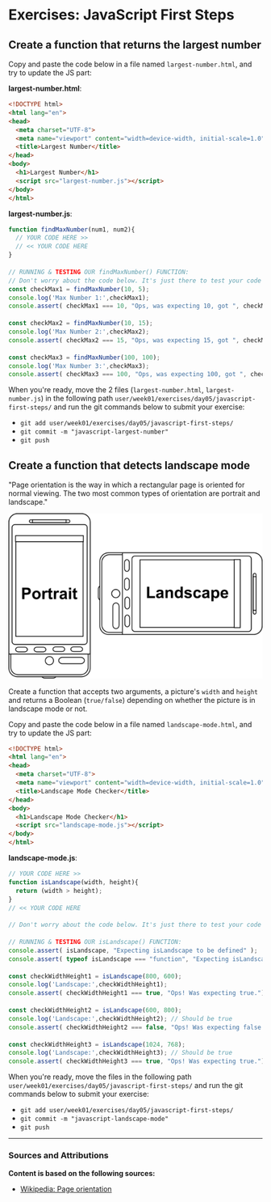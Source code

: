 # Exercises: JavaScript First Steps

## Create a function that returns the largest number

Copy and paste the code below in a file named `largest-number.html`, and try to update the JS part:

**largest-number.html**:

```html
<!DOCTYPE html>
<html lang="en">
<head>
  <meta charset="UTF-8">
  <meta name="viewport" content="width=device-width, initial-scale=1.0">
  <title>Largest Number</title>
</head>
<body>
  <h1>Largest Number</h1>
  <script src="largest-number.js"></script>
</body>
</html>
```

**largest-number.js**:

```js
function findMaxNumber(num1, num2){
  // YOUR CODE HERE >>
  // << YOUR CODE HERE
}

// RUNNING & TESTING OUR findMaxNumber() FUNCTION:
// Don't worry about the code below. It's just there to test your code above.
const checkMax1 = findMaxNumber(10, 5);
console.log('Max Number 1:',checkMax1);
console.assert( checkMax1 === 10, "Ops, was expecting 10, got ", checkMax1);

const checkMax2 = findMaxNumber(10, 15);
console.log('Max Number 2:',checkMax2);
console.assert( checkMax2 === 15, "Ops, was expecting 15, got ", checkMax2);

const checkMax3 = findMaxNumber(100, 100);
console.log('Max Number 3:',checkMax3);
console.assert( checkMax3 === 100, "Ops, was expecting 100, got ", checkMax3);
```

When you're ready, move the 2 files (`largest-number.html`, `largest-number.js`) in the following path `user/week01/exercises/day05/javascript-first-steps/` and run the git commands below to submit your exercise:

- `git add user/week01/exercises/day05/javascript-first-steps/`
- `git commit -m "javascript-largest-number"`
- `git push`

## Create a function that detects landscape mode 

"Page orientation is the way in which a rectangular page is oriented for normal viewing. The two most common types of orientation are portrait and landscape."

![](./assets/640px-800x518_smartphone_portrait_vs_landscape_orientation.png)

Create a function that accepts two arguments, a picture's `width` and `height` and returns a Boolean (`true/false`) depending on whether the picture is in landscape mode or not.

Copy and paste the code below in a file named `landscape-mode.html`, and try to update the JS part:

```html
<!DOCTYPE html>
<html lang="en">
<head>
  <meta charset="UTF-8">
  <meta name="viewport" content="width=device-width, initial-scale=1.0">
  <title>Landscape Mode Checker</title>
</head>
<body>
  <h1>Landscape Mode Checker</h1>
  <script src="landscape-mode.js"></script>  
</body>
</html>
```

**landscape-mode.js**:

```js
// YOUR CODE HERE >>
function isLandscape(width, height){
  return (width > height);
}
// << YOUR CODE HERE

// Don't worry about the code below. It's just there to test your code above.

// RUNNING & TESTING OUR isLandscape() FUNCTION:
console.assert( isLandscape, "Expecting isLandscape to be defined" );
console.assert( typeof isLandscape === "function", "Expecting isLandscape to be a function" );

const checkWidthHeight1 = isLandscape(800, 600);
console.log('Landscape:',checkWidthHeight1); 
console.assert( checkWidthHeight1 === true, "Ops! Was expecting true.")

const checkWidthHeight2 = isLandscape(600, 800);
console.log('Landscape:',checkWidthHeight2); // Should be true
console.assert( checkWidthHeight2 === false, "Ops! Was expecting false.")

const checkWidthHeight3 = isLandscape(1024, 768);
console.log('Landscape:',checkWidthHeight3); // Should be true
console.assert( checkWidthHeight3 === true, "Ops! Was expecting true.")
```

When you're ready, move the files in the following path `user/week01/exercises/day05/javascript-first-steps/` and run the git commands below to submit your exercise:

- `git add user/week01/exercises/day05/javascript-first-steps/`
- `git commit -m "javascript-landscape-mode"`
- `git push`

----

### Sources and Attributions

**Content is based on the following sources:**

- [Wikipedia: Page orientation](https://en.wikipedia.org/wiki/Page_orientation)